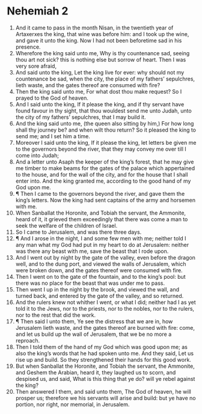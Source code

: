 ﻿# Nehemiah 2
1. And it came to pass in the month Nisan, in the twentieth year of Artaxerxes the king, that wine was before him: and I took up the wine, and gave it unto the king. Now I had not been beforetime sad in his presence. 
2. Wherefore the king said unto me, Why is thy countenance sad, seeing thou art not sick? this is nothing else but sorrow of heart. Then I was very sore afraid, 
3. And said unto the king, Let the king live for ever: why should not my countenance be sad, when the city, the place of my fathers’ sepulchres, lieth waste, and the gates thereof are consumed with fire? 
4. Then the king said unto me, For what dost thou make request? So I prayed to the God of heaven. 
5. And I said unto the king, If it please the king, and if thy servant have found favour in thy sight, that thou wouldest send me unto Judah, unto the city of my fathers’ sepulchres, that I may build it. 
6. And the king said unto me, (the queen also sitting by him,) For how long shall thy journey be? and when wilt thou return? So it pleased the king to send me; and I set him a time. 
7. Moreover I said unto the king, If it please the king, let letters be given me to the governors beyond the river, that they may convey me over till I come into Judah; 
8. And a letter unto Asaph the keeper of the king’s forest, that he may give me timber to make beams for the gates of the palace which appertained to the house, and for the wall of the city, and for the house that I shall enter into. And the king granted me, according to the good hand of my God upon me. 
9. ¶ Then I came to the governors beyond the river, and gave them the king’s letters. Now the king had sent captains of the army and horsemen with me. 
10. When Sanballat the Horonite, and Tobiah the servant, the Ammonite, heard of it, it grieved them exceedingly that there was come a man to seek the welfare of the children of Israel. 
11. So I came to Jerusalem, and was there three days. 
12. ¶ And I arose in the night, I and some few men with me; neither told I any man what my God had put in my heart to do at Jerusalem: neither was there any beast with me, save the beast that I rode upon. 
13. And I went out by night by the gate of the valley, even before the dragon well, and to the dung port, and viewed the walls of Jerusalem, which were broken down, and the gates thereof were consumed with fire. 
14. Then I went on to the gate of the fountain, and to the king’s pool: but there was no place for the beast that was under me to pass. 
15. Then went I up in the night by the brook, and viewed the wall, and turned back, and entered by the gate of the valley, and so returned. 
16. And the rulers knew not whither I went, or what I did; neither had I as yet told it to the Jews, nor to the priests, nor to the nobles, nor to the rulers, nor to the rest that did the work. 
17. ¶ Then said I unto them, Ye see the distress that we are in, how Jerusalem lieth waste, and the gates thereof are burned with fire: come, and let us build up the wall of Jerusalem, that we be no more a reproach. 
18. Then I told them of the hand of my God which was good upon me; as also the king’s words that he had spoken unto me. And they said, Let us rise up and build. So they strengthened their hands for this good work. 
19. But when Sanballat the Horonite, and Tobiah the servant, the Ammonite, and Geshem the Arabian, heard it, they laughed us to scorn, and despised us, and said, What is this thing that ye do? will ye rebel against the king? 
20. Then answered I them, and said unto them, The God of heaven, he will prosper us; therefore we his servants will arise and build: but ye have no portion, nor right, nor memorial, in Jerusalem. 
